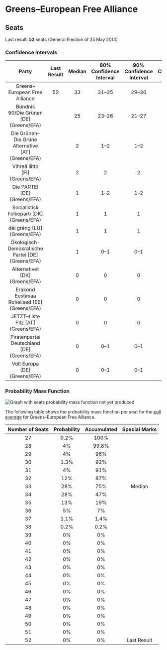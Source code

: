 # Greens–European Free Alliance

## Seats

Last result: **52** seats (General Election of 25 May 2014)

### Confidence Intervals

| Party | Last Result | Median | 80% Confidence Interval | 90% Confidence Interval | 95% Confidence Interval | 99% Confidence Interval |
|:-----:|:-----------:|:------:|:-----------------------:|:-----------------------:|:-----------------------:|:-----------------------:|
| Greens–European Free Alliance | 52 | 33 | 31–35 | 29–36 | 28–36 | 28–37 |
| Bündnis 90/Die Grünen [DE] (Greens/EFA) | | 25 | 23–26 | 21–27 | 21–28 | 21–28 |
| Die Grünen–Die Grüne Alternative [AT] (Greens/EFA) | | 2 | 1–2 | 1–2 | 1–2 | 1–2 |
| Vihreä liitto [FI] (Greens/EFA) | | 2 | 2 | 2 | 1–2 | 1–3 |
| Die PARTEI [DE] (Greens/EFA) | | 1 | 1–2 | 1–2 | 1–2 | 1–3 |
| Socialistisk Folkeparti [DK] (Greens/EFA) | | 1 | 1 | 1 | 1 | 1–2 |
| déi gréng [LU] (Greens/EFA) | | 1 | 1 | 1 | 1 | 1 |
| Ökologisch-Demokratische Partei [DE] (Greens/EFA) | | 1 | 0–1 | 0–1 | 0–1 | 0–1 |
| Alternativet [DK] (Greens/EFA) | | 0 | 0 | 0 | 0–1 | 0–1 |
| Erakond Eestimaa Rohelised [EE] (Greens/EFA) | | 0 | 0 | 0 | 0 | 0 |
| JETZT–Liste Pilz [AT] (Greens/EFA) | | 0 | 0 | 0 | 0 | 0 |
| Piratenpartei Deutschland [DE] (Greens/EFA) | | 0 | 0–1 | 0–1 | 0–1 | 0–1 |
| Volt Europa [DE] (Greens/EFA) | | 0 | 0–1 | 0–1 | 0–1 | 0–1 |

### Probability Mass Function

![Graph with seats probability mass function not yet produced](average-2019-06-30-seats-pmf-greens–europeanfreealliance.png "Seats Probability Mass Function")

The following table shows the probability mass function per seat for the [poll average](average-2019-06-30.html) for Greens–European Free Alliance.

| Number of Seats | Probability | Accumulated | Special Marks |
|:---------------:|:-----------:|:-----------:|:-------------:|
| 27 | 0.2% | 100% |  |
| 28 | 4% | 99.8% |  |
| 29 | 4% | 96% |  |
| 30 | 1.3% | 92% |  |
| 31 | 4% | 91% |  |
| 32 | 12% | 87% |  |
| 33 | 28% | 75% | Median |
| 34 | 28% | 47% |  |
| 35 | 13% | 19% |  |
| 36 | 5% | 7% |  |
| 37 | 1.1% | 1.4% |  |
| 38 | 0.2% | 0.2% |  |
| 39 | 0% | 0% |  |
| 40 | 0% | 0% |  |
| 41 | 0% | 0% |  |
| 42 | 0% | 0% |  |
| 43 | 0% | 0% |  |
| 44 | 0% | 0% |  |
| 45 | 0% | 0% |  |
| 46 | 0% | 0% |  |
| 47 | 0% | 0% |  |
| 48 | 0% | 0% |  |
| 49 | 0% | 0% |  |
| 50 | 0% | 0% |  |
| 51 | 0% | 0% |  |
| 52 | 0% | 0% | Last Result |


